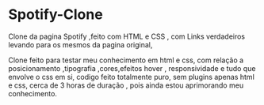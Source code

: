 # Spotify-Clone
Clone da pagina Spotify ,feito com HTML e CSS  , com Links verdadeiros levando para os mesmos da pagina original,

Clone feito para testar meu conhecimento em html e css, com relação a posicionamento ,tipografia ,cores,efeitos hover , responsividade 
e tudo que envolve o css em si, codigo feito totalmente puro, sem plugins apenas html e css,
cerca de 3 horas de duração , pois ainda estou aprimorando meu conhecimento.

